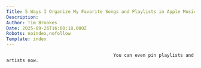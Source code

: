 ```yaml
---
Title: 5 Ways I Organize My Favorite Songs and Playlists in Apple Music
Description: 
Author: Tim Brookes
Date: 2025-09-26T16:00:18.000Z
Robots: noindex,nofollow
Template: index
---
```


                                            You can even pin playlists and artists now.
                                        